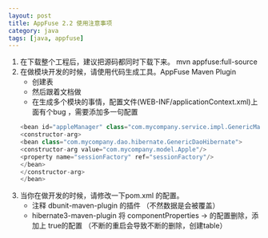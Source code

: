 ```yaml
---
layout: post
title: AppFuse 2.2 使用注意事项
category: java
tags: [java, appfuse]
---
```


1. 在下载整个工程后，建议把源码都同时下载下来。
	mvn appfuse:full-source
2. 在做模块开发的时候，请使用代码生成工具。AppFuse Maven Plugin
	- 创建表
	- 然后跟着文档做
	- 在生成多个模块的事情，配置文件(WEB-INF/applicationContext.xml)上面有个bug ，需要添加多一句配置
	```java
	<bean id="appleManager" class="com.mycompany.service.impl.GenericManagerImpl">
	<constructor-arg>
	<bean class="com.mycompany.dao.hibernate.GenericDaoHibernate">
	<constructor-arg value="com.mycompany.model.Apple"/>
	<property name="sessionFactory" ref="sessionFactory"/>
	</bean>
	</constructor-arg>
	</bean>
	```
3. 当你在做开发的时候，请修改一下pom.xml 的配置。
	- 注释 dbunit-maven-plugin 的插件 （不然数据是会被覆盖）
	- hibernate3-maven-plugin 将 componentProperties -> <drop> 的配置删除，添加上 <update>true</update>的配置 （不断的重启会导致不断的删除，创建table）


